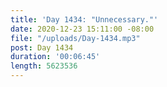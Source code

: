 ```yaml
---
title: 'Day 1434: "Unnecessary."'
date: 2020-12-23 15:11:00 -08:00
file: "/uploads/Day-1434.mp3"
post: Day 1434
duration: '00:06:45'
length: 5623536
---
```


